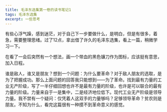 ```yaml
---
title: 毛泽东选集第一卷的读书笔记1
tags: 毛泽东选集
excerpt: 一些思考
---
```


有些心浮气躁，感到迷茫，对于自己下一步要做什么，是明白，但是有很多，着急，需要整理思绪。过了12点，拿出借了许久的毛泽东选集，看上一篇，稍微学习一下。

在看了一会后突然有一个想法，画一个带血的黑色镰刀作为图标，应该挺有意思，加入日程。

谁是敌人，谁又是朋友？想到一个问题：为什么要革命？对于敌人朋友的选取，是为了把握成功。那么上面问题的回答我只能想到——为了革命。找到最有力量的工业无产阶级，写了一半仔细回想也许不是最有力量的阶级，也许是可以联合的最有力量的阶级。力量来自于一是集中，二是经济地位低下。现代工业无产阶级是领导力量。我不禁有一个疑问：仅凭着人这双手的力量够吗？足够领导革命？贫农则是朋友。不知为什么，看完这篇很有一种摸不到革命意义的感觉。
